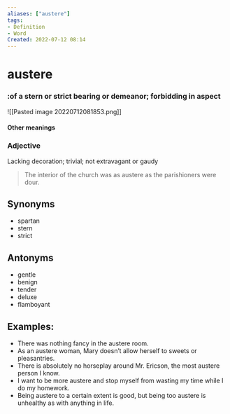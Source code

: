 ```yaml
---
aliases: ["austere"]
tags:
- Definition 
- Word
Created: 2022-07-12 08:14  
---
```

# austere
### :of a stern or strict bearing or demeanor; forbidding in aspect 

![[Pasted image 20220712081853.png]]

#### Other meanings

### Adjective

Lacking decoration; trivial; not extravagant or gaudy

> The interior of the church was as austere as the parishioners were dour.


## Synonyms 
- spartan 
- stern 
- strict 

## Antonyms 
- gentle 
- benign 
- tender 
- deluxe 
- flamboyant 

## Examples: 
- There was nothing fancy in the austere room. 
- As an austere woman, Mary doesn’t allow herself to sweets or pleasantries. 
- There is absolutely no horseplay around Mr. Ericson, the most austere person I know. 
- I want to be more austere and stop myself from wasting my time while I do my homework. 
- Being austere to a certain extent is good, but being too austere is unhealthy as with anything in life.
